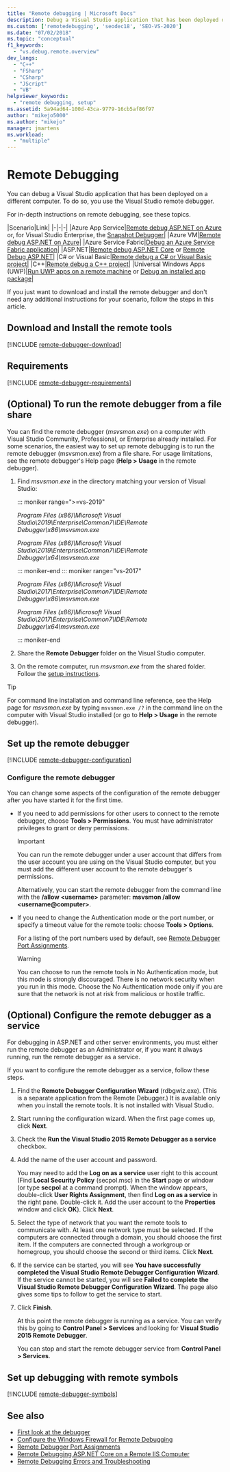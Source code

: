 ```yaml
---
title: "Remote debugging | Microsoft Docs"
description: Debug a Visual Studio application that has been deployed on a different computer by using the Visual Studio remote debugger.
ms.custom: ['remotedebugging', 'seodec18', 'SEO-VS-2020']
ms.date: "07/02/2018"
ms.topic: "conceptual"
f1_keywords:
  - "vs.debug.remote.overview"
dev_langs:
  - "C++"
  - "FSharp"
  - "CSharp"
  - "JScript"
  - "VB"
helpviewer_keywords:
  - "remote debugging, setup"
ms.assetid: 5a94ad64-100d-43ca-9779-16cb5af86f97
author: "mikejo5000"
ms.author: "mikejo"
manager: jmartens
ms.workload:
  - "multiple"
---
```

# Remote Debugging
You can debug a Visual Studio application that has been deployed on a different computer. To do so, you use the Visual Studio remote debugger.

For in-depth instructions on remote debugging, see these topics.

|Scenario|Link|
|-|-|-|
|Azure App Service|[Remote debug ASP.NET on Azure](../debugger/remote-debugging-azure.md) or, for Visual Studio Enterprise, the [Snapshot Debugger](../debugger/debug-live-azure-applications.md)|
|Azure VM|[Remote debug ASP.NET on Azure](../debugger/remote-debugging-azure.md)|
|Azure Service Fabric|[Debug an Azure Service Fabric application](/azure/service-fabric/service-fabric-debugging-your-application#debug-a-remote-service-fabric-application)|
|ASP.NET|[Remote debug ASP.NET Core](../debugger/remote-debugging-aspnet-on-a-remote-iis-computer.md) or [Remote Debug ASP.NET](../debugger/remote-debugging-aspnet-on-a-remote-iis-7-5-computer.md)|
|C# or Visual Basic|[Remote debug a C# or Visual Basic project](../debugger/remote-debugging-csharp.md)|
|C++|[Remote debug a C++ project](../debugger/remote-debugging-cpp.md)|
|Universal Windows Apps (UWP)|[Run UWP apps on a remote machine](../debugger/run-windows-store-apps-on-a-remote-machine.md) or [Debug an installed app package](../debugger/debug-installed-app-package.md)|

If you just want to download and install the remote debugger and don't need any additional instructions for your scenario, follow the steps in this article.

## Download and Install the remote tools

[!INCLUDE [remote-debugger-download](../debugger/includes/remote-debugger-download.md)]

## <a name="requirements_msvsmon"></a> Requirements

[!INCLUDE [remote-debugger-requirements](../debugger/includes/remote-debugger-requirements.md)]

## <a name="fileshare_msvsmon"></a> (Optional) To run the remote debugger from a file share

You can find the remote debugger (*msvsmon.exe*) on a computer with Visual Studio Community, Professional, or Enterprise already installed. For some scenarios, the easiest way to set up remote debugging is to run the remote debugger (msvsmon.exe) from a file share. For usage limitations, see the remote debugger's Help page (**Help > Usage** in the remote debugger).

1. Find *msvsmon.exe* in the directory matching your version of Visual Studio:

   ::: moniker range=">=vs-2019"

   *Program Files (x86)\Microsoft Visual Studio\2019\Enterprise\Common7\IDE\Remote Debugger\x86\msvsmon.exe*

   *Program Files (x86)\Microsoft Visual Studio\2019\Enterprise\Common7\IDE\Remote Debugger\x64\msvsmon.exe*

   ::: moniker-end
   ::: moniker range="vs-2017"

   *Program Files (x86)\Microsoft Visual Studio\2017\Enterprise\Common7\IDE\Remote Debugger\x86\msvsmon.exe*

   *Program Files (x86)\Microsoft Visual Studio\2017\Enterprise\Common7\IDE\Remote Debugger\x64\msvsmon.exe*

   ::: moniker-end

2. Share the **Remote Debugger** folder on the Visual Studio computer.

3. On the remote computer, run *msvsmon.exe* from the shared folder. Follow the [setup instructions](#bkmk_setup).

> [!TIP]
> For command line installation and command line reference, see the Help page for *msvsmon.exe* by typing ``msvsmon.exe /?`` in the command line on the computer with Visual Studio installed (or go to **Help > Usage** in the remote debugger).

## <a name="bkmk_setup"></a> Set up the remote debugger

[!INCLUDE [remote-debugger-configuration](../debugger/includes/remote-debugger-configuration.md)]

### <a name="configure_msvsmon"></a> Configure the remote debugger
You can change some aspects of the configuration of the remote debugger after you have started it for the first time.

- If you need to add permissions for other users to connect to the remote debugger, choose **Tools > Permissions**. You must have administrator privileges to grant or deny permissions.

     > [!IMPORTANT]
     > You can run the remote debugger under a user account that differs from the user account you are using on the Visual Studio computer, but you must add the different user account to the remote debugger's permissions.

     Alternatively, you can start the remote debugger from the command line with the **/allow \<username>** parameter: **msvsmon /allow \<username@computer>**.

- If you need to change the Authentication mode or the port number, or specify a timeout value for the remote tools: choose **Tools > Options**.

     For a listing of the port numbers used by default, see [Remote Debugger Port Assignments](../debugger/remote-debugger-port-assignments.md).

     > [!WARNING]
     > You can choose to run the remote tools in No Authentication mode, but this mode is strongly discouraged. There is no network security when you run in this mode. Choose the No Authentication mode only if you are sure that the network is not at risk from malicious or hostile traffic.

## <a name="bkmk_configureService"></a> (Optional) Configure the remote debugger as a service
For debugging in ASP.NET and other server environments, you must either run the remote debugger as an Administrator or, if you want it always running,  run the remote debugger as a service.

 If you want to configure the remote debugger as a service, follow these steps.

1. Find the **Remote Debugger Configuration Wizard** (rdbgwiz.exe). (This is a separate application from the Remote Debugger.) It is available only when you install the remote tools. It is not installed with Visual Studio.

2. Start running the configuration wizard. When the first page comes up, click **Next**.

3. Check the **Run the Visual Studio 2015 Remote Debugger as a service** checkbox.

4. Add the name of the user account and password.

    You may need to add the **Log on as a service** user right to this account (Find **Local Security Policy** (secpol.msc) in the **Start** page or window (or type **secpol** at a command prompt). When the window appears, double-click **User Rights Assignment**, then find **Log on as a service** in the right pane. Double-click it. Add the user account to the **Properties** window and click **OK**). Click **Next**.

5. Select the type of network that you want the remote tools to communicate with. At least one network type must be selected. If the computers are connected through a domain, you should choose the first item. If the computers are connected through a workgroup or homegroup, you should choose the second or third items. Click **Next**.

6. If the service can be started, you will see **You have successfully completed the Visual Studio Remote Debugger Configuration Wizard**. If the service cannot be started, you will see **Failed to complete the Visual Studio Remote Debugger Configuration Wizard**. The page also gives some tips to follow to get the service to start.

7. Click **Finish**.

   At this point the remote debugger is running as a service. You can verify this by going to **Control Panel > Services** and looking for **Visual Studio 2015 Remote Debugger**.

   You can stop and start the remote debugger service from **Control Panel > Services**.

## Set up debugging with remote symbols

[!INCLUDE [remote-debugger-symbols](../debugger/includes/remote-debugger-symbols.md)]

## See also

- [First look at the debugger](../debugger/debugger-feature-tour.md)
- [Configure the Windows Firewall for Remote Debugging](../debugger/configure-the-windows-firewall-for-remote-debugging.md)
- [Remote Debugger Port Assignments](../debugger/remote-debugger-port-assignments.md)
- [Remote Debugging ASP.NET Core on a Remote IIS Computer](../debugger/remote-debugging-aspnet-on-a-remote-iis-computer.md)
- [Remote Debugging Errors and Troubleshooting](../debugger/remote-debugging-errors-and-troubleshooting.md)